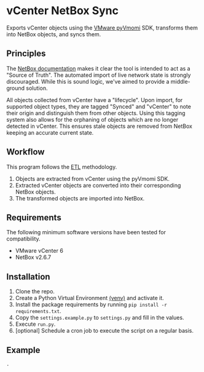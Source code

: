 # vCenter NetBox Sync

Exports vCenter objects using the [VMware pyVmomi](https://github.com/vmware/pyvmomi) SDK, transforms them into NetBox objects, and syncs them.

## Principles

The [NetBox documentation](https://netbox.readthedocs.io/en/stable/#serve-as-a-source-of-truth) makes it clear the tool is intended to act as a "Source of Truth". The automated import of live network state is strongly discouraged. While this is sound logic, we've aimed to provide a middle-ground solution.

All objects collected from vCenter have a "lifecycle". Upon import, for supported object types, they are tagged "Synced" and "vCenter" to note their origin and distinguish them from other objects. Using this tagging system also allows for the orphaning of objects which are no longer detected in vCenter. This ensures stale objects are removed from NetBox keeping an accurate current state.

## Workflow

This program follows the [ETL](https://en.wikipedia.org/wiki/Extract,_transform,_load) methodology.

1. Objects are extracted from vCenter using the pyVmomi SDK.
2. Extracted vCenter objects are converted into their corresponding NetBox objects.
3. The transformed objects are imported into NetBox.

## Requirements

The following minimum software versions have been tested for compatibility.

* VMware vCenter 6
* NetBox v2.6.7

## Installation

1. Clone the repo.
2. Create a Python Virtual Environment [(venv)](https://docs.python.org/3/library/venv.html) and activate it.
3. Install the package requirements by running `pip install -r requirements.txt`.
4. Copy the `settings.example.py` to `settings.py` and fill in the values.
5. Execute `run.py`.
6. [optional] Schedule a cron job to execute the script on a regular basis.

## Example

```
.
```
